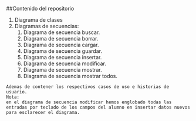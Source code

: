 ##Contenido del repositorio
1. Diagrama de clases
2. Diagramas de secuencias:
	1. Diagrama de secuencia buscar.
	2. Diagrama de secuencia borrar.
	3. Diagrama de secuencia cargar.
	4. Diagrama de secuencia guardar.
	5. Diagrama de secuencia insertar.
	6. Diagrama de secuencia modificar.
	7. Diagrama de secuencia mostrar.
	8. Diagrama de secuencia mostrar todos.

~~~
Ademas de contener los respectivos casos de uso e historias de usuario.
Nota:
en el diagrama de secuencia modificar hemos englobado todas las entradas por teclado de los campos del alumno en insertar datos nuevos para esclarecer el diagrama.
~~~
